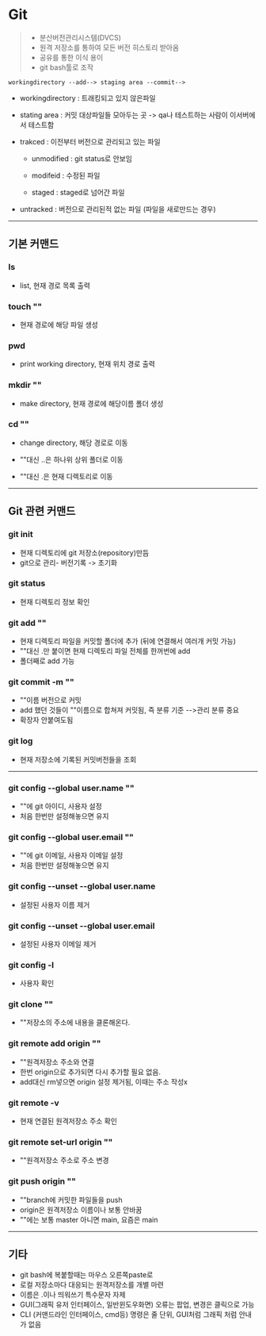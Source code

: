 # Git

> - 분산버전관리시스템(DVCS)
> - 원격 저장소를 통하여 모든 버전 히스토리 받아옴
> - 공유를 통한 이식 용이
> - git bash툴로 조작

`workingdirectory --add--> staging area --commit-->`

- workingdirectory : 트래킹되고 있지 않은파일

- stating area : 커밋 대상파일들 모아두는 곳
  -> qa나 테스트하는 사람이 이서버에서 테스트함
  
- trakced : 이전부터 버전으로 관리되고 있는 파일

  - unmodified : git status로 안보임

  - modifeid : 수정된 파일
  - staged : staged로 넘어간 파일

- untracked : 버전으로 관리된적 없는 파일 (파일을 새로만드는 경우)

___

## 기본 커맨드

### ls
- list,  현재 경로 목록 출력
### touch ""
- 현재 경로에 해당 파일 생성 
### pwd
-  print working directory, 현재 위치 경로 출력
### mkdir ""
- make directory, 현재 경로에 해당이름 폴더 생성 
### cd ""
- change directory, 해당 경로로 이동

- ""대신 ..은 하나위 상위 폴더로 이동

- ""대신 .은 현재 디렉토리로 이동
___

## Git 관련 커맨드
### git init
- 현재 디렉토리에 git 저장소(repository)만듬 
- git으로 관리- 버전기록 -> 초기화
### git status
- 현재 디렉토리 정보 확인
### git add ""
- 현재 디렉토리 파일을 커밋할 폴더에 추가 (뒤에 연결해서
  여러개 커밋 가능)
- ""대신 .만 붙이면 현재 디렉토리 파일 전체를 한꺼번에 add
- 폴더째로 add 가능
### git commit -m ""
- ""이름 버전으로 커밋
- add 했던 것들이 ""이름으로 합쳐져 커밋됨, 즉 분류 기준
  -->관리 분류 중요
- 확장자 안붙여도됨
### git log
- 현재 저장소에 기록된 커밋버전들을 조회
___
### git config --global user.name ""
- ""에 git 아이디, 사용자 설정
- 처음 한번만 설정해놓으면 유지
### git config --global user.email ""
- ""에 git 이메일, 사용자 이메일 설정
- 처음 한번만 설정해놓으면 유지
### git config --unset --global user.name 
- 설정된 사용자 이름 제거
### git config --unset --global user.email
- 설정된 사용자 이메일 제거
### git config -l
- 사용자 확인
### git clone ""
- ""저장소의 주소에 내용을 클론해온다.
### git remote add origin ""
- ""원격저장소 주소와 연결
- 한번 origin으로 추가되면 다시 추가할 필요 없음. 
- add대신 rm넣으면 origin 설정 제거됨, 이때는 주소 작성x
### git remote -v
- 현재 연결된 원격저장소 주소 확인
### git remote set-url origin ""
- ""원격저장소 주소로 주소 변경
### git push origin ""
- ""branch에 커밋한 파일들을 push
- origin은 원격저장소 이름이나 보통 안바꿈
- ""에는 보통 master 아니면 main, 요즘은 main
___
## 기타

- git bash에 복붙할때는 마우스 오른쪽paste로
- 로컬 저장소마다 대응되는 원격저장소를 개별 마련
- 이름은 .이나 띄워쓰기 특수문자 자제
- GUI(그래픽 유저 인터페이스, 일반윈도우화면)
  오류는 팝업, 변경은 클릭으로 가능
- CLI (커맨드라인 인터페이스, cmd등)
  명령은 줄 단위, GUI처럼 그래픽 처럼 안내가 없음

